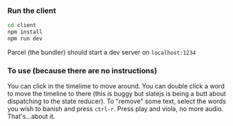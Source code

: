 ### Run the client
```bash
cd client
npm install
npm run dev
```
Parcel (the bundler) should start a dev server on `localhost:1234`

### To use (because there are no instructions)

You can click in the timelime to move around.  You can double click a word to move the timeline to there (this is buggy but slatejs is being a butt about dispatching to the state reducer).  To "remove" some text, select the words you wish to banish and press `ctrl-r`.  Press play and viola, no more audio.  That's...about it.
